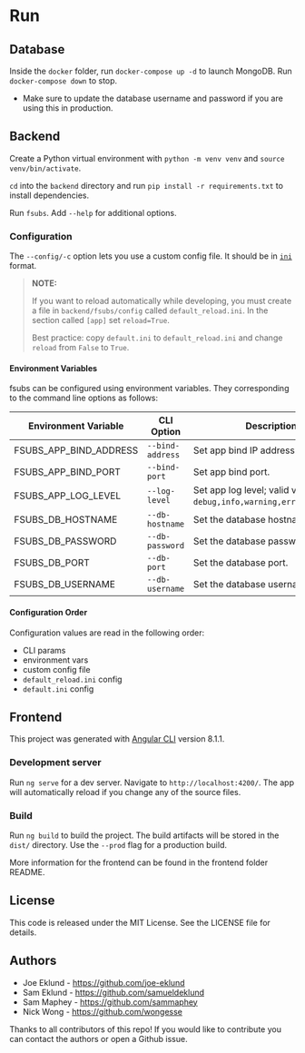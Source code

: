 # Run

## Database

Inside the `docker` folder, run `docker-compose up -d` to launch MongoDB. Run `docker-compose down` to stop.

- Make sure to update the database username and password if you are using this in production.

## Backend

Create a Python virtual environment with `python -m venv venv` and `source venv/bin/activate`.

`cd` into the `backend` directory and run `pip install -r requirements.txt` to install dependencies.

Run `fsubs`. Add `--help` for additional options.

### Configuration

The `--config/-c` option lets you use a custom config file. It should be in [`ini`](https://docs.python.org/3/library/configparser.html#supported-ini-file-structure) format.

> **NOTE:**
>
> If you want to reload automatically while developing, you must create a file in `backend/fsubs/config` called `default_reload.ini`. In the section called `[app]` set `reload=True`.
>
> Best practice: copy `default.ini` to `default_reload.ini` and change `reload` from `False` to `True`.

#### Environment Variables

fsubs can be configured using environment variables. They corresponding to the command line options as follows:

 Environment Variable | CLI Option | Description
---|---|---
 FSUBS_APP_BIND_ADDRESS | `--bind-address`| Set app bind IP address.
 FSUBS_APP_BIND_PORT | `--bind-port`| Set app bind port.
 FSUBS_APP_LOG_LEVEL | `--log-level`| Set app log level; valid values are `debug,info,warning,error,critical`.
 FSUBS_DB_HOSTNAME | `--db-hostname`| Set the database hostname.
 FSUBS_DB_PASSWORD | `--db-password`| Set the database password.
 FSUBS_DB_PORT | `--db-port`| Set the database port.
 FSUBS_DB_USERNAME | `--db-username`| Set the database username.

#### Configuration Order

Configuration values are read in the following order:

- CLI params
- environment vars
- custom config file
- `default_reload.ini` config
- `default.ini` config

## Frontend

This project was generated with [Angular CLI](https://github.com/angular/angular-cli) version 8.1.1.

### Development server

Run `ng serve` for a dev server. Navigate to `http://localhost:4200/`. The app will automatically reload if you change any of the source files.


### Build

Run `ng build` to build the project. The build artifacts will be stored in the `dist/` directory. Use the `--prod` flag for a production build.

More information for the frontend can be found in the frontend folder README.

## License

This code is released under the MIT License. See the LICENSE file for details.


## Authors
- Joe Eklund - https://github.com/joe-eklund
- Sam Eklund - https://github.com/samueldeklund
- Sam Maphey - https://github.com/sammaphey 
- Nick Wong -  https://github.com/wongesse

Thanks to all contributors of this repo! If you would like to contribute you can contact the authors or open a Github issue.